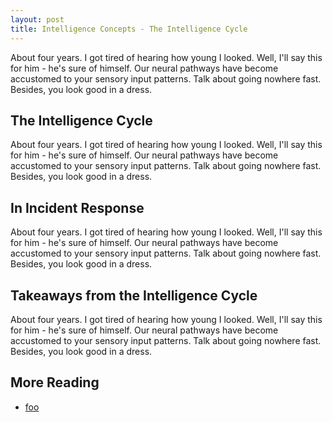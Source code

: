 ```yaml
---
layout: post
title: Intelligence Concepts - The Intelligence Cycle
---
```


About four years. I got tired of hearing how young I looked. Well, I'll say this for him - he's sure of himself. Our neural pathways have become accustomed to your sensory input patterns. Talk about going nowhere fast. Besides, you look good in a dress.

## The Intelligence Cycle

About four years. I got tired of hearing how young I looked. Well, I'll say this for him - he's sure of himself. Our neural pathways have become accustomed to your sensory input patterns. Talk about going nowhere fast. Besides, you look good in a dress.

## In Incident Response

About four years. I got tired of hearing how young I looked. Well, I'll say this for him - he's sure of himself. Our neural pathways have become accustomed to your sensory input patterns. Talk about going nowhere fast. Besides, you look good in a dress.

## Takeaways from the Intelligence Cycle

About four years. I got tired of hearing how young I looked. Well, I'll say this for him - he's sure of himself. Our neural pathways have become accustomed to your sensory input patterns. Talk about going nowhere fast. Besides, you look good in a dress.

## More Reading
- [foo](example.com)
